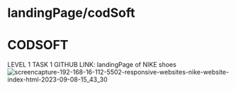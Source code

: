 # landingPage/codSoft
# CODSOFT 

LEVEL 1   TASK 1   GITHUB LINK: 
landingPage of NIKE shoes
![screencapture-192-168-16-112-5502-responsive-websites-nike-website-index-html-2023-09-08-15_43_30](https://github.com/Safdarimam786/landingPage/assets/105650552/c811f932-9ae6-4e9d-b5e0-4c0af8331e54)

